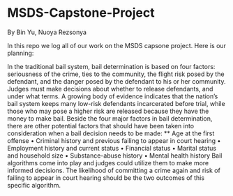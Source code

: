# MSDS-Capstone-Project
By Bin Yu, Nuoya Rezsonya

In this repo we log all of our work on the MSDS capsone project. 
Here is our planning:

In the traditional bail system, bail determination is based on four factors: seriousness of the crime, ties to the community, the flight risk posed by the defendant, and the danger posed by the defendant to his or her community. Judges must make decisions about whether to release defendants, and under what terms. A growing body of evidence indicates that the nation’s bail system keeps many low-risk defendants incarcerated before trial, while those who may pose a higher risk are released because they have the money to make bail. Beside the four major factors in bail determination, there are other potential factors that should have been taken into consideration when a bail decision needs to be made: 
  ** Age at the first offense
  •	Criminal history and previous failing to appear in court hearing
•	Employment history and current status
•	Financial status 
•	Marital status and household size 
•	Substance-abuse history 
•	Mental health history
Bail algorithms come into play and judges could utilize them to make more informed decisions. The likelihood of committing a crime again and risk of failing to appear in court hearing should be the two outcomes of this specific algorithm.
